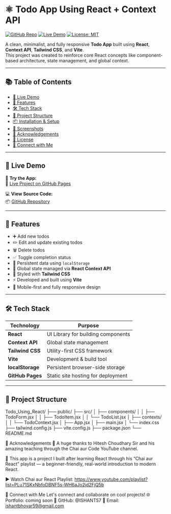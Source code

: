 # ⚛️ Todo App Using React + Context API

[![GitHub Repo](https://img.shields.io/badge/GitHub-ISHANT57%2FTodo__Using__React-blue?logo=github)](https://github.com/ISHANT57/Todo_Using_React)
[![Live Demo](https://img.shields.io/badge/Live-Demo-green?logo=vercel)](https://ishant57.github.io/Todo_Using_React/)
[![License: MIT](https://img.shields.io/badge/License-MIT-yellow.svg)](LICENSE)

A clean, minimalist, and fully responsive **Todo App** built using **React**, **Context API**, **Tailwind CSS**, and **Vite**.  
This project was created to reinforce core React concepts like component-based architecture, state management, and global context.

---

## 📚 Table of Contents

- [🚀 Live Demo](#-live-demo)
- [🎯 Features](#-features)
- [🛠️ Tech Stack](#️-tech-stack)
- [📁 Project Structure](#-project-structure)
- [📦 Installation & Setup](#-installation--setup)
- [📸 Screenshots](#-screenshots)
- [🙏 Acknowledgements](#-acknowledgements)
- [📄 License](#-license)
- [🤝 Connect with Me](#-connect-with-me)

---

## 🚀 Live Demo

🎯 **Try the App:**  
🔗 [Live Project on GitHub Pages](https://ishant57.github.io/Todo_Using_React/)

💻 **View Source Code:**  
📦 [GitHub Repository](https://github.com/ISHANT57/Todo_Using_React)

---

## 🎯 Features

- ➕ Add new todos
- ✏️ Edit and update existing todos
- 🗑️ Delete todos
- ✅ Toggle completion status
- 💾 Persistent data using `localStorage`
- 🧠 Global state managed via **React Context API**
- 🎨 Styled with **Tailwind CSS**
- ⚡ Developed and built using **Vite**
- 📱 Mobile-first and fully responsive design

---

## 🛠️ Tech Stack

| Technology       | Purpose                         |
|------------------|----------------------------------|
| **React**        | UI Library for building components |
| **Context API**  | Global state management           |
| **Tailwind CSS** | Utility-first CSS framework       |
| **Vite**         | Development & build tool          |
| **localStorage** | Persistent browser-side storage   |
| **GitHub Pages** | Static site hosting for deployment|

---

## 📁 Project Structure

Todo_Using_React/
├── public/
├── src/
│ ├── components/
│ │ ├── TodoForm.jsx
│ │ ├── TodoItem.jsx
│ │ └── TodoList.jsx
│ ├── contexts/
│ │ └── TodoContext.jsx
│ ├── App.jsx
│ ├── main.jsx
│ └── index.css
├── tailwind.config.js
├── vite.config.js
├── package.json
└── README.md



🙏 Acknowledgements
💖 A huge thanks to Hitesh Choudhary Sir and his amazing teaching through the Chai aur Code YouTube channel.

🎥 This app is a project I built after learning React through his “Chai aur React” playlist — a beginner-friendly, real-world introduction to modern React.

▶️ Watch Chai aur React Playlist:
https://www.youtube.com/playlist?list=PLu71SKxNbfoDBNF5s-WH6aJo2jd2FjQ5b



🤝 Connect with Me
Let's connect and collaborate on cool projects!
🌐 Portfolio: coming soon
🐙 GitHub: @ISHANT57
📧 Email: ishantbhoyar59@gmail.com
